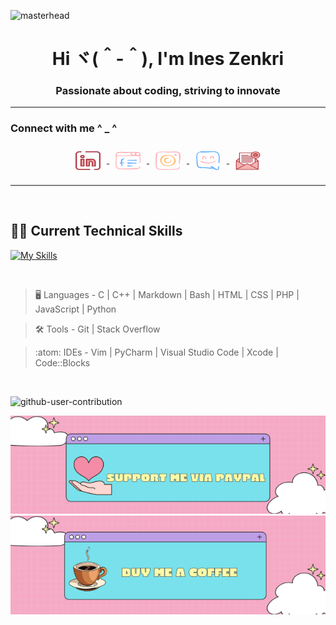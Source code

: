![masterhead](https://user-images.githubusercontent.com/10498744/210012254-234538ff-d198-48aa-8964-37e6fd45d227.gif)
<h1 align="center">Hi ヾ(＾-＾),  I'm Ines Zenkri</h1>
<h3 align="center"> Passionate about coding, striving to innovate</h3>

- - -

<h3 align="left"> Connect with me  ^ _ ^ </h3>
<p align="center">
<a href="https://www.linkedin.com/in/ines-zenkri/" target="blank">
  <img align="center" src="src/linkedin.png" alt="https://www.linkedin.com/in/ines-zenkri/" height="30" width="40" style="margin: 10px;" />
<a>
<a href="https://www.facebook.com/ines.zenkri.9/" target="blank">
  <img align="center" src="src/facebook.png" alt="https://www.facebook.com/ines.zenkri.9/" height="30" width="40" style="margin: 10px;"/>
</a>

<a href="https://www.instagram.com/ines_zenkri/" target="blank">
  <img align="center" src="src/instagram.png" alt="https://www.instagram.com/ines_zenkri/" height="30" width="40" style="margin: 10px;"/>
</a>
<a href="https://discord.gg/ftou7." target="blank">
  <img align="center" src="src/discord.png" alt="ftou7." height="30" width="40" style="margin:10px;"/>
</a>
<a href="mailto:ines@zenkri.com" target="_blank">
  <img align="center" src="src/email.png" alt="Email" height="30" width="40" style="margin: 10px;"/>
</a>

</p>


- - - 

<br>

## 👩‍💻 Current Technical Skills

[![My Skills](https://skillicons.dev/icons?i=c,cpp,md,bash,vim,vscode,stackoverflow,html,css,github,git,visualstudio,python,js,php)](https://skillicons.dev)

<br>

> :desktop_computer:  Languages - C | C++ | Markdown | Bash | HTML | CSS | PHP | JavaScript | Python

> :hammer_and_wrench:  Tools - Git | Stack Overflow

> :atom:  IDEs - Vim | PyCharm | Visual Studio Code | Xcode | Code::Blocks

<br>

![github-user-contribution](https://user-images.githubusercontent.com/58959408/157782696-8bc9ca49-ca61-4ab5-8b83-49c4e76c1a8f.svg)

[![PayPal](src/paypal.svg)](https://paypal.me/InesZenkri?country.x=DE&locale.x=de_DE)
[![Buy Me A Coffee](src/coffee.svg)](https://www.buymeacoffee.com/zenkri)





